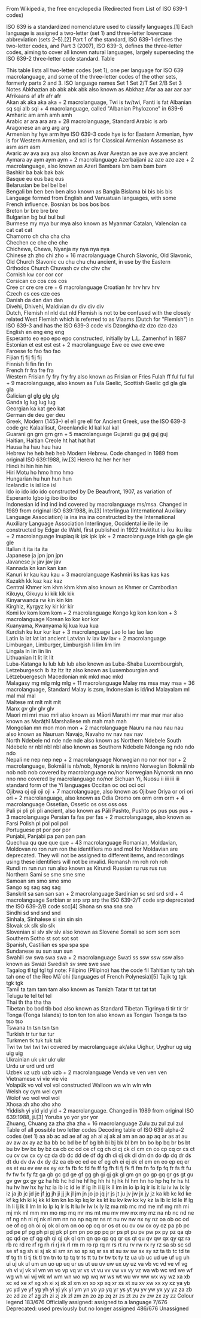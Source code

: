 From Wikipedia, the free encyclopedia
(Redirected from List of ISO 639-1 codes)

ISO 639 is a standardized nomenclature used to classify languages.[1] Each language is assigned a two-letter (set 1) and three-letter lowercase abbreviation (sets 2–5).[2] Part 1 of the standard, ISO 639-1 defines the two-letter codes, and Part 3 (2007), ISO 639-3, defines the three-letter codes, aiming to cover all known natural languages, largely superseding the ISO 639-2 three-letter code standard.
Table

This table lists all two-letter codes (set 1), one per language for ISO 639 macrolanguage, and some of the three-letter codes of the other sets, formerly parts 2 and 3.
ISO language names     Set 1     Set 2/T     Set 2/B     Set 3     Notes
Abkhazian     ab     abk     abk     abk     also known as Abkhaz
Afar     aa     aar     aar     aar     
Afrikaans     af     afr     afr     afr     
Akan     ak     aka     aka     aka + 2     macrolanguage, Twi is tw/twi, Fanti is fat
Albanian     sq     sqi     alb     sqi + 4     macrolanguage, called "Albanian Phylozone" in 639-6
Amharic     am     amh     amh     amh     
Arabic     ar     ara     ara     ara + 28     macrolanguage, Standard Arabic is arb
Aragonese     an     arg     arg     arg     
Armenian     hy     hye     arm     hye     ISO 639-3 code hye is for Eastern Armenian, hyw is for Western Armenian, and xcl is for Classical Armenian
Assamese     as     asm     asm     asm     
Avaric     av     ava     ava     ava     also known as Avar
Avestan     ae     ave     ave     ave     ancient
Aymara     ay     aym     aym     aym + 2     macrolanguage
Azerbaijani     az     aze     aze     aze + 2     macrolanguage, also known as Azeri
Bambara     bm     bam     bam     bam     
Bashkir     ba     bak     bak     bak     
Basque     eu     eus     baq     eus     
Belarusian     be     bel     bel     bel     
Bengali     bn     ben     ben     ben     also known as Bangla
Bislama     bi     bis     bis     bis     Language formed from English and Vanuatuan languages, with some French influence.
Bosnian     bs     bos     bos     bos     
Breton     br     bre     bre     bre     
Bulgarian     bg     bul     bul     bul     
Burmese     my     mya     bur     mya     also known as Myanmar
Catalan, Valencian     ca     cat     cat     cat     
Chamorro     ch     cha     cha     cha     
Chechen     ce     che     che     che     
Chichewa, Chewa, Nyanja     ny     nya     nya     nya     
Chinese     zh     zho     chi     zho + 16     macrolanguage
Church Slavonic, Old Slavonic, Old Church Slavonic     cu     chu     chu     chu     ancient, in use by the Eastern Orthodox Church
Chuvash     cv     chv     chv     chv     
Cornish     kw     cor     cor     cor     
Corsican     co     cos     cos     cos     
Cree     cr     cre     cre     cre + 6     macrolanguage
Croatian     hr     hrv     hrv     hrv     
Czech     cs     ces     cze     ces     
Danish     da     dan     dan     dan     
Divehi, Dhivehi, Maldivian     dv     div     div     div     
Dutch, Flemish     nl     nld     dut     nld     Flemish is not to be confused with the closely related West Flemish which is referred to as Vlaams (Dutch for "Flemish") in ISO 639-3 and has the ISO 639-3 code vls
Dzongkha     dz     dzo     dzo     dzo     
English     en     eng     eng     eng     
Esperanto     eo     epo     epo     epo     constructed, initially by L.L. Zamenhof in 1887
Estonian     et     est     est     est + 2     macrolanguage
Ewe     ee     ewe     ewe     ewe     
Faroese     fo     fao     fao     fao     
Fijian     fj     fij     fij     fij     
Finnish     fi     fin     fin     fin     
French     fr     fra     fre     fra     
Western Frisian     fy     fry     fry     fry     also known as Frisian or Fries
Fulah     ff     ful     ful     ful + 9     macrolanguage, also known as Fula
Gaelic, Scottish Gaelic     gd     gla     gla     gla     
Galician     gl     glg     glg     glg     
Ganda     lg     lug     lug     lug     
Georgian     ka     kat     geo     kat     
German     de     deu     ger     deu     
Greek, Modern (1453–)     el     ell     gre     ell     for Ancient Greek, use the ISO 639-3 code grc
Kalaallisut, Greenlandic     kl     kal     kal     kal     
Guarani     gn     grn     grn     grn + 5     macrolanguage
Gujarati     gu     guj     guj     guj     
Haitian, Haitian Creole     ht     hat     hat     hat     
Hausa     ha     hau     hau     hau     
Hebrew     he     heb     heb     heb     Modern Hebrew. Code changed in 1989 from original ISO 639:1988, iw.[3]
Herero     hz     her     her     her     
Hindi     hi     hin     hin     hin     
Hiri Motu     ho     hmo     hmo     hmo     
Hungarian     hu     hun     hun     hun     
Icelandic     is     isl     ice     isl     
Ido     io     ido     ido     ido     constructed by De Beaufront, 1907, as variation of Esperanto
Igbo     ig     ibo     ibo     ibo     
Indonesian     id     ind     ind     ind     covered by macrolanguage ms/msa. Changed in 1989 from original ISO 639:1988, in.[3]
Interlingua (International Auxiliary Language Association)     ia     ina     ina     ina     constructed by the International Auxiliary Language Association
Interlingue, Occidental     ie     ile     ile     ile     constructed by Edgar de Wahl, first published in 1922
Inuktitut     iu     iku     iku     iku + 2     macrolanguage
Inupiaq     ik     ipk     ipk     ipk + 2     macrolanguage
Irish     ga     gle     gle     gle     
Italian     it     ita     ita     ita     
Japanese     ja     jpn     jpn     jpn     
Javanese     jv     jav     jav     jav     
Kannada     kn     kan     kan     kan     
Kanuri     kr     kau     kau     kau + 3     macrolanguage
Kashmiri     ks     kas     kas     kas     
Kazakh     kk     kaz     kaz     kaz     
Central Khmer     km     khm     khm     khm     also known as Khmer or Cambodian
Kikuyu, Gikuyu     ki     kik     kik     kik     
Kinyarwanda     rw     kin     kin     kin     
Kirghiz, Kyrgyz     ky     kir     kir     kir     
Komi     kv     kom     kom     kom + 2     macrolanguage
Kongo     kg     kon     kon     kon + 3     macrolanguage
Korean     ko     kor     kor     kor     
Kuanyama, Kwanyama     kj     kua     kua     kua     
Kurdish     ku     kur     kur     kur + 3     macrolanguage
Lao     lo     lao     lao     lao     
Latin     la     lat     lat     lat     ancient
Latvian     lv     lav     lav     lav + 2     macrolanguage
Limburgan, Limburger, Limburgish     li     lim     lim     lim     
Lingala     ln     lin     lin     lin     
Lithuanian     lt     lit     lit     lit     
Luba-Katanga     lu     lub     lub     lub     also known as Luba-Shaba
Luxembourgish, Letzeburgesch     lb     ltz     ltz     ltz     also known as Luxembourgian and Lëtzebuergesch
Macedonian     mk     mkd     mac     mkd     
Malagasy     mg     mlg     mlg     mlg + 11     macrolanguage
Malay     ms     msa     may     msa + 36     macrolanguage, Standard Malay is zsm, Indonesian is id/ind
Malayalam     ml     mal     mal     mal     
Maltese     mt     mlt     mlt     mlt     
Manx     gv     glv     glv     glv     
Maori     mi     mri     mao     mri     also known as Māori
Marathi     mr     mar     mar     mar     also known as Marāṭhī
Marshallese     mh     mah     mah     mah     
Mongolian     mn     mon     mon     mon + 2     macrolanguage
Nauru     na     nau     nau     nau     also known as Nauruan
Navajo, Navaho     nv     nav     nav     nav     
North Ndebele     nd     nde     nde     nde     also known as Northern Ndebele
South Ndebele     nr     nbl     nbl     nbl     also known as Southern Ndebele
Ndonga     ng     ndo     ndo     ndo     
Nepali     ne     nep     nep     nep + 2     macrolanguage
Norwegian     no     nor     nor     nor + 2     macrolanguage, Bokmål is nb/nob, Nynorsk is nn/nno
Norwegian Bokmål     nb     nob     nob     nob     covered by macrolanguage no/nor
Norwegian Nynorsk     nn     nno     nno     nno     covered by macrolanguage no/nor
Sichuan Yi, Nuosu     ii     iii     iii     iii     standard form of the Yi languages
Occitan     oc     oci     oci     oci     
Ojibwa     oj     oji     oji     oji + 7     macrolanguage, also known as Ojibwe
Oriya     or     ori     ori     ori + 2     macrolanguage, also known as Odia
Oromo     om     orm     orm     orm + 4     macrolanguage
Ossetian, Ossetic     os     oss     oss     oss     
Pali     pi     pli     pli     pli     ancient, also known as Pāli
Pashto, Pushto     ps     pus     pus     pus + 3     macrolanguage
Persian     fa     fas     per     fas + 2     macrolanguage, also known as Farsi
Polish     pl     pol     pol     pol     
Portuguese     pt     por     por     por     
Punjabi, Panjabi     pa     pan     pan     pan     
Quechua     qu     que     que     que + 43     macrolanguage
Romanian, Moldavian, Moldovan     ro     ron     rum     ron     the identifiers mo and mol for Moldavian are deprecated. They will not be assigned to different items, and recordings using these identifiers will not be invalid.
Romansh     rm     roh     roh     roh     
Rundi     rn     run     run     run     also known as Kirundi
Russian     ru     rus     rus     rus     
Northern Sami     se     sme     sme     sme     
Samoan     sm     smo     smo     smo     
Sango     sg     sag     sag     sag     
Sanskrit     sa     san     san     san + 2     macrolanguage
Sardinian     sc     srd     srd     srd + 4     macrolanguage
Serbian     sr     srp     srp     srp     the ISO 639-2/T code srp deprecated the ISO 639-2/B code scc[4]
Shona     sn     sna     sna     sna     
Sindhi     sd     snd     snd     snd     
Sinhala, Sinhalese     si     sin     sin     sin     
Slovak     sk     slk     slo     slk     
Slovenian     sl     slv     slv     slv     also known as Slovene
Somali     so     som     som     som     
Southern Sotho     st     sot     sot     sot     
Spanish, Castilian     es     spa     spa     spa     
Sundanese     su     sun     sun     sun     
Swahili     sw     swa     swa     swa + 2     macrolanguage
Swati     ss     ssw     ssw     ssw     also known as Swazi
Swedish     sv     swe     swe     swe     
Tagalog     tl     tgl     tgl     tgl     note: Filipino (Pilipino) has the code fil
Tahitian     ty     tah     tah     tah     one of the Reo Mā`ohi (languages of French Polynesia)[5]
Tajik     tg     tgk     tgk     tgk     
Tamil     ta     tam     tam     tam     also known as Tamizh
Tatar     tt     tat     tat     tat     
Telugu     te     tel     tel     tel     
Thai     th     tha     tha     tha     
Tibetan     bo     bod     tib     bod     also known as Standard Tibetan
Tigrinya     ti     tir     tir     tir     
Tonga (Tonga Islands)     to     ton     ton     ton     also known as Tongan
Tsonga     ts     tso     tso     tso     
Tswana     tn     tsn     tsn     tsn     
Turkish     tr     tur     tur     tur     
Turkmen     tk     tuk     tuk     tuk     
Twi     tw     twi     twi     twi     covered by macrolanguage ak/aka
Uighur, Uyghur     ug     uig     uig     uig     
Ukrainian     uk     ukr     ukr     ukr     
Urdu     ur     urd     urd     urd     
Uzbek     uz     uzb     uzb     uzb + 2     macrolanguage
Venda     ve     ven     ven     ven     
Vietnamese     vi     vie     vie     vie     
Volapük     vo     vol     vol     vol     constructed
Walloon     wa     wln     wln     wln     
Welsh     cy     cym     wel     cym     
Wolof     wo     wol     wol     wol     
Xhosa     xh     xho     xho     xho     
Yiddish     yi     yid     yid     yid + 2     macrolanguage. Changed in 1989 from original ISO 639:1988, ji.[3]
Yoruba     yo     yor     yor     yor     
Zhuang, Chuang     za     zha     zha     zha + 16     macrolanguage
Zulu     zu     zul     zul     zul     
Table of all possible two letter codes
Decoding table of ISO 639 alpha-2 codes (set 1) aa     ab     ac     ad     ae     af     ag     ah     ai     aj     ak     al     am     an     ao     ap     aq     ar     as     at     au     av     aw     ax     ay     az
ba     bb     bc     bd     be     bf     bg     bh     bi     bj     bk     bl     bm     bn     bo     bp     bq     br     bs     bt     bu     bv     bw     bx     by     bz
ca     cb     cc     cd     ce     cf     cg     ch     ci     cj     ck     cl     cm     cn     co     cp     cq     cr     cs     ct     cu     cv     cw     cx     cy     cz
da     db     dc     dd     de     df     dg     dh     di     dj     dk     dl     dm     dn     do     dp     dq     dr     ds     dt     du     dv     dw     dx     dy     dz
ea     eb     ec     ed     ee     ef     eg     eh     ei     ej     ek     el     em     en     eo     ep     eq     er     es     et     eu     ev     ew     ex     ey     ez
fa     fb     fc     fd     fe     ff     fg     fh     fi     fj     fk     fl     fm     fn     fo     fp     fq     fr     fs     ft     fu     fv     fw     fx     fy     fz
ga     gb     gc     gd     ge     gf     gg     gh     gi     gj     gk     gl     gm     gn     go     gp     gq     gr     gs     gt     gu     gv     gw     gx     gy     gz
ha     hb     hc     hd     he     hf     hg     hh     hi     hj     hk     hl     hm     hn     ho     hp     hq     hr     hs     ht     hu     hv     hw     hx     hy     hz
ia     ib     ic     id     ie     if     ig     ih     ii     ij     ik     il     im     in     io     ip     iq     ir     is     it     iu     iv     iw     ix     iy     iz
ja     jb     jc     jd     je     jf     jg     jh     ji     jj     jk     jl     jm     jn     jo     jp     jq     jr     js     jt     ju     jv     jw     jx     jy     jz
ka     kb     kc     kd     ke     kf     kg     kh     ki     kj     kk     kl     km     kn     ko     kp     kq     kr     ks     kt     ku     kv     kw     kx     ky     kz
la     lb     lc     ld     le     lf     lg     lh     li     lj     lk     ll     lm     ln     lo     lp     lq     lr     ls     lt     lu     lv     lw     lx     ly     lz
ma     mb     mc     md     me     mf     mg     mh     mi     mj     mk     ml     mm     mn     mo     mp     mq     mr     ms     mt     mu     mv     mw     mx     my     mz
na     nb     nc     nd     ne     nf     ng     nh     ni     nj     nk     nl     nm     nn     no     np     nq     nr     ns     nt     nu     nv     nw     nx     ny     nz
oa     ob     oc     od     oe     of     og     oh     oi     oj     ok     ol     om     on     oo     op     oq     or     os     ot     ou     ov     ow     ox     oy     oz
pa     pb     pc     pd     pe     pf     pg     ph     pi     pj     pk     pl     pm     pn     po     pp     pq     pr     ps     pt     pu     pv     pw     px     py     pz
qa     qb     qc     qd     qe     qf     qg     qh     qi     qj     qk     ql     qm     qn     qo     qp     qq     qr     qs     qt     qu     qv     qw     qx     qy     qz
ra     rb     rc     rd     re     rf     rg     rh     ri     rj     rk     rl     rm     rn     ro     rp     rq     rr     rs     rt     ru     rv     rw     rx     ry     rz
sa     sb     sc     sd     se     sf     sg     sh     si     sj     sk     sl     sm     sn     so     sp     sq     sr     ss     st     su     sv     sw     sx     sy     sz
ta     tb     tc     td     te     tf     tg     th     ti     tj     tk     tl     tm     tn     to     tp     tq     tr     ts     tt     tu     tv     tw     tx     ty     tz
ua     ub     uc     ud     ue     uf     ug     uh     ui     uj     uk     ul     um     un     uo     up     uq     ur     us     ut     uu     uv     uw     ux     uy     uz
va     vb     vc     vd     ve     vf     vg     vh     vi     vj     vk     vl     vm     vn     vo     vp     vq     vr     vs     vt     vu     vv     vw     vx     vy     vz
wa     wb     wc     wd     we     wf     wg     wh     wi     wj     wk     wl     wm     wn     wo     wp     wq     wr     ws     wt     wu     wv     ww     wx     wy     wz
xa     xb     xc     xd     xe     xf     xg     xh     xi     xj     xk     xl     xm     xn     xo     xp     xq     xr     xs     xt     xu     xv     xw     xx     xy     xz
ya     yb     yc     yd     ye     yf     yg     yh     yi     yj     yk     yl     ym     yn     yo     yp     yq     yr     ys     yt     yu     yv     yw     yx     yy     yz
za     zb     zc     zd     ze     zf     zg     zh     zi     zj     zk     zl     zm     zn     zo     zp     zq     zr     zs     zt     zu     zv     zw     zx     zy     zz
Colour legend
183/676
    Officially assigned: assigned to a language
7/676
    Deprecated: used previously but no longer assigned
486/676
    Unassigned
